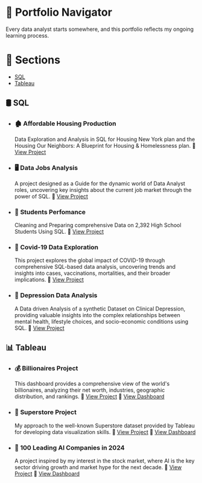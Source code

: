 # 🧭 Portfolio Navigator

Every data analyst starts somewhere, and this portfolio reflects my ongoing learning process.

# 🔗 Sections

- [SQL](#sql)
- [Tableau](#tableau)


## 🛢️ <a id="sql"></a> SQL


- ### 🏚️ Affordable Housing Production  
    Data Exploration and Analysis in SQL for Housing New York plan and the Housing Our Neighbors: A Blueprint for Housing & Homelessness plan.   🔗 [View Project](https://github.com/theodorosmalezidis/Affordable_Housing_Production)  

- ### 🖥️ Data Jobs Analysis  
    A project designed as a Guide for the dynamic world of Data Analyst roles, uncovering key insights about the current job market through the power of SQL.    🔗 [View Project](https://github.com/theodorosmalezidis/Project_Data_Jobs_Analysis)  

- ### 👥 Students Perfomance  
     Cleaning and Preparing comprehensive Data on 2,392 High School Students Using SQL.    🔗 [View Project](https://github.com/theodorosmalezidis/students_perfomance)  

- ### 🧪 Covid-19 Data Exploration  
     This project explores the global impact of COVID-19 through comprehensive SQL-based data analysis, uncovering trends and insights into cases, vaccinations, mortalities, and their broader implications.    🔗 [View Project](https://github.com/theodorosmalezidis/Project_Covid_Data_Exploration)  

- ### 🧠 Depression Data Analysis  
     A Data driven Analysis of a synthetic Dataset on Clinical Depression, providing valuable insights into the complex relationships between mental health, lifestyle choices, and socio-economic conditions using SQL.    🔗 [View Project](https://github.com/theodorosmalezidis/Depression_Data_Analysis)  



## 📊 <a id="tableau"></a> Tableau

- ### 💰 Billionaires Project  
     This dashboard provides a comprehensive view of the world's billionaires, analyzing their net worth, industries, geographic distribution, and rankings.  🔗 [View Project](https://github.com/theodorosmalezidis/Tableau_Billionaires/blob/main/README.md)    🔗 [View Dashboard](https://public.tableau.com/app/profile/theodoros.malezidis7413/viz/BillionairesDashboard_17390158115780/BillionairesDashboardWealthView)

- ### 🏪 Superstore Project  
    My approach to the well-known Superstore dataset provided by Tableau for developing data visualization skills.  🔗 [View Project](https://github.com/theodorosmalezidis/Tableau_Super_Store/blob/main/README.md)   🔗 [View Dashboard](https://public.tableau.com/app/profile/theodoros.malezidis7413/viz/SuperStoreDashboard_17390157300450/SalesDashboard) 

- ### 🤖 100 Leading AI Companies in 2024   
    A project inspired by my interest in the stock market, where AI is the key sector driving growth and market hype for the next decade. 🔗 [View Project](https://github.com/theodorosmalezidis/Tableau_Super_Store/blob/main/README.md)   🔗 [View Dashboard](https://public.tableau.com/app/profile/theodoros.malezidis7413/viz/100LeadingAICompaniesin2024/100LeadingAICompaniesin2024) 
